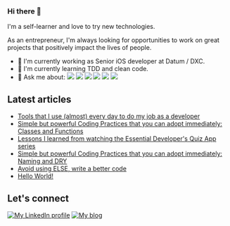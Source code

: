 ### Hi there 👋
I'm a self-learner and love to try new technologies.

As an entrepreneur, I'm always looking for opportunities to work on great projects that positively impact the lives of people.

- 🔭 I'm currently working as Senior iOS developer at Datum / DXC.
- 🌱 I'm currently learning TDD and clean code.
- 💬 Ask me about:
   <img src="https://img.shields.io/badge/iOS-000000?logo=ios&logoColor=white&style=for-the-badge" /> <img src="https://img.shields.io/badge/swift-%23FA7343.svg?&style=for-the-badge&logo=swift&logoColor=white" /> <img src="https://img.shields.io/badge/javascript%20-%23323330.svg?&style=for-the-badge&logo=javascript&logoColor=%23F7DF1E" /> <img src="https://img.shields.io/badge/react%20-%2320232a.svg?&style=for-the-badge&logo=react&logoColor=%2361DAFB" /> <img src="https://img.shields.io/badge/Flutter%20-%2302569B.svg?&style=for-the-badge&logo=Flutter&logoColor=white" /> <img src="https://img.shields.io/badge/dart-%230175C2.svg?&style=for-the-badge&logo=dart&logoColor=white" />

## Latest articles
<!-- BLOG-POST-LIST:START -->
- [Tools that I use (almost) every day to do my job as a developer](https://blog.darlantc.com/tools-that-i-use-almost-every-day-to-do-my-job-as-a-developer)
- [Simple but powerful Coding Practices that you can adopt immediately: Classes and Functions](https://blog.darlantc.com/simple-but-powerful-coding-practices-that-you-can-adopt-immediately-classes-and-functions)
- [Lessons I learned from watching the Essential Developer's Quiz App series](https://blog.darlantc.com/lessons-i-learned-from-watching-the-essential-developers-quiz-app-series)
- [Simple but powerful Coding Practices that you can adopt immediately: Naming and DRY](https://blog.darlantc.com/simple-but-powerful-coding-practices-that-you-can-adopt-immediately-naming-and-dry)
- [Avoid using ELSE, write a better code](https://blog.darlantc.com/avoid-using-else-write-a-better-code)
- [Hello World!](https://blog.darlantc.com/hello-world)
<!-- BLOG-POST-LIST:END -->

## Let's connect
[![My LinkedIn profile](https://img.shields.io/badge/linkedin-%230077B5.svg?&style=for-the-badge&logo=linkedin&logoColor=white)](https://www.linkedin.com/in/darlantc/) [![My blog](https://img.shields.io/badge/Hashnode-%232962FF.svg?&style=for-the-badge&logo=hashnode&logoColor=white)](https://blog.darlantc.com)
